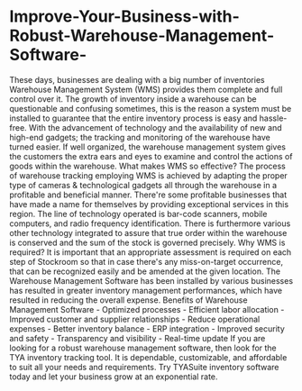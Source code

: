 # Improve-Your-Business-with-Robust-Warehouse-Management-Software-
 These days, businesses are dealing with a big number of inventories Warehouse Management System (WMS) provides them complete and full control over it. The growth of inventory inside a warehouse can be questionable and confusing sometimes, this is the reason a system must be installed to guarantee that the entire inventory process is easy and hassle-free. With the advancement of technology and the availability of new and high-end gadgets; the tracking and monitoring of the warehouse have turned easier. If well organized, the warehouse management system gives the customers the extra ears and eyes to examine and control the actions of goods within the warehouse. What makes WMS so effective?  The process of warehouse tracking employing WMS is achieved by adapting the proper type of cameras &amp; technological gadgets all through the warehouse in a  profitable and beneficial manner. There're some profitable businesses that have made a name for themselves by providing exceptional services in this region. The line of technology operated is bar-code scanners, mobile computers, and radio frequency identification. There is furthermore various other technology integrated to assure that true order within the warehouse is conserved and the sum of the stock is governed precisely.  Why WMS is required?  It is important that an appropriate assessment is required on each step of Stockroom so that in case there's any miss-on-target occurrence, that can be recognized easily and be amended at the given location. The Warehouse Management Software has been installed by various businesses has resulted in greater inventory management performances, which have resulted in reducing the overall expense. Benefits of Warehouse Management Software  - Optimized processes - Efficient labor allocation  - Improved customer and supplier relationships  - Reduce operational expenses  - Better inventory balance  - ERP integration  - Improved security and safety - Transparency and visibility  - Real-time update If you are looking for a robust warehouse management software, then look for the TYA inventory tracking tool. It is dependable, customizable, and affordable to suit all your needs and requirements. Try TYASuite inventory software today and let your business grow at an exponential rate.  
